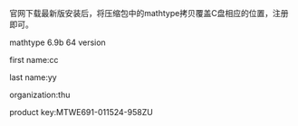 官网下载最新版安装后，将压缩包中的mathtype拷贝覆盖C盘相应的位置，注册即可。

mathtype 6.9b 64 version

first name:cc

last name:yy

organization:thu

product key:MTWE691-011524-958ZU
